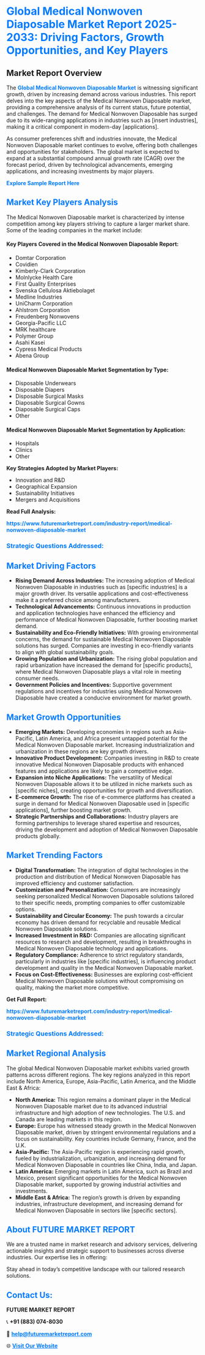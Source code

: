 <h1 style="color: #007BFF;">Global Medical Nonwoven Diaposable Market Report 2025-2033: Driving Factors, Growth Opportunities, and Key Players</h1>

<section id="overview">
<h2>Market Report Overview</h2>
<p>The <a href="https://www.futuremarketreport.com/industry-report/medical-nonwoven-diaposable-market" style="color: #007BFF; text-decoration: none;"><strong>Global Medical Nonwoven Diaposable Market</strong></a> is witnessing significant growth, driven by increasing demand across various industries. This report delves into the key aspects of the Medical Nonwoven Diaposable market, providing a comprehensive analysis of its current status, future potential, and challenges. The demand for Medical Nonwoven Diaposable has surged due to its wide-ranging applications in industries such as [insert industries], making it a critical component in modern-day [applications].</p>
<p>As consumer preferences shift and industries innovate, the Medical Nonwoven Diaposable market continues to evolve, offering both challenges and opportunities for stakeholders. The global market is expected to expand at a substantial compound annual growth rate (CAGR) over the forecast period, driven by technological advancements, emerging applications, and increasing investments by major players.</p>
</section>

<section id="overview">
<p><a href="https://www.futuremarketreport.com/request-sample/reportId=106202" style="color: #007BFF; text-decoration: none;"><strong>Explore Sample Report Here</strong></a></p>
</section>

<section id="key-players">
<h2 style="color: #007BFF;">Market Key Players Analysis</h2>
<p>The Medical Nonwoven Diaposable market is characterized by intense competition among key players striving to capture a larger market share. Some of the leading companies in the market include:</p>
<h4>Key Players Covered in the Medical Nonwoven Diaposable Report:</h4>
<ul><li>Domtar Corporation</li><li>Covidien</li><li>Kimberly-Clark Corporation</li><li>Molnlycke Health Care</li><li>First Quality Enterprises</li><li>Svenska Cellulosa Aktiebolaget</li><li>Medline Industries</li><li>UniCharm Corporation</li><li>Ahlstrom Corporation</li><li>Freudenberg Nonwovens</li><li>Georgia-Pacific LLC</li><li>MRK healthcare</li><li>Polymer Group</li><li>Asahi Kasei</li><li>Cypress Medical Products</li><li>Abena Group</li></ul>
<h4>Medical Nonwoven Diaposable Market Segmentation by Type:</h4>
<ul><li>Disposable Underwears</li><li>Disposable Diapers</li><li>Disposable Surgical Masks</li><li>Diaposable Surgical Gowns</li><li>Diaposable Surgical Caps</li><li>Other</li></ul>

<h4>Medical Nonwoven Diaposable Market Segmentation by Application:</h4>
<ul><li>Hospitals</li><li>Clinics</li><li>Other</li></ul>
<p><strong>Key Strategies Adopted by Market Players:</strong></p>
<ul>
<li>Innovation and R&D</li>
<li>Geographical Expansion</li>
<li>Sustainability Initiatives</li>
<li>Mergers and Acquisitions</li>
</ul>
</section>

<section>
<p><strong>Read Full Analysis: </strong></p><a href="https://www.futuremarketreport.com/industry-report/medical-nonwoven-diaposable-market" style="color: #007BFF; text-decoration: none;"><strong>https://www.futuremarketreport.com/industry-report/medical-nonwoven-diaposable-market</strong></a>
<h3 style="color: #007BFF;">Strategic Questions Addressed:</h3>
</section>

<section id="driving-factors">
<h2 style="color: #007BFF;">Market Driving Factors</h2>
<ul>
<li><strong>Rising Demand Across Industries:</strong> The increasing adoption of Medical Nonwoven Diaposable in industries such as [specific industries] is a major growth driver. Its versatile applications and cost-effectiveness make it a preferred choice among manufacturers.</li>
<li><strong>Technological Advancements:</strong> Continuous innovations in production and application technologies have enhanced the efficiency and performance of Medical Nonwoven Diaposable, further boosting market demand.</li>
<li><strong>Sustainability and Eco-Friendly Initiatives:</strong> With growing environmental concerns, the demand for sustainable Medical Nonwoven Diaposable solutions has surged. Companies are investing in eco-friendly variants to align with global sustainability goals.</li>
<li><strong>Growing Population and Urbanization:</strong> The rising global population and rapid urbanization have increased the demand for [specific products], where Medical Nonwoven Diaposable plays a vital role in meeting consumer needs.</li>
<li><strong>Government Policies and Incentives:</strong> Supportive government regulations and incentives for industries using Medical Nonwoven Diaposable have created a conducive environment for market growth.</li>
</ul>
</section>

<section id="growth-opportunities">
<h2 style="color: #007BFF;">Market Growth Opportunities</h2>
<ul>
<li><strong>Emerging Markets:</strong> Developing economies in regions such as Asia-Pacific, Latin America, and Africa present untapped potential for the Medical Nonwoven Diaposable market. Increasing industrialization and urbanization in these regions are key growth drivers.</li>
<li><strong>Innovative Product Development:</strong> Companies investing in R&D to create innovative Medical Nonwoven Diaposable products with enhanced features and applications are likely to gain a competitive edge.</li>
<li><strong>Expansion into Niche Applications:</strong> The versatility of Medical Nonwoven Diaposable allows it to be utilized in niche markets such as [specific niches], creating opportunities for growth and diversification.</li>
<li><strong>E-commerce Growth:</strong> The rise of e-commerce platforms has created a surge in demand for Medical Nonwoven Diaposable used in [specific applications], further boosting market growth.</li>
<li><strong>Strategic Partnerships and Collaborations:</strong> Industry players are forming partnerships to leverage shared expertise and resources, driving the development and adoption of Medical Nonwoven Diaposable products globally.</li>
</ul>
</section>

<section id="trending-factors">
<h2 style="color: #007BFF;">Market Trending Factors</h2>
<ul>
<li><strong>Digital Transformation:</strong> The integration of digital technologies in the production and distribution of Medical Nonwoven Diaposable has improved efficiency and customer satisfaction.</li>
<li><strong>Customization and Personalization:</strong> Consumers are increasingly seeking personalized Medical Nonwoven Diaposable solutions tailored to their specific needs, prompting companies to offer customizable options.</li>
<li><strong>Sustainability and Circular Economy:</strong> The push towards a circular economy has driven demand for recyclable and reusable Medical Nonwoven Diaposable solutions.</li>
<li><strong>Increased Investment in R&D:</strong> Companies are allocating significant resources to research and development, resulting in breakthroughs in Medical Nonwoven Diaposable technology and applications.</li>
<li><strong>Regulatory Compliance:</strong> Adherence to strict regulatory standards, particularly in industries like [specific industries], is influencing product development and quality in the Medical Nonwoven Diaposable market.</li>
<li><strong>Focus on Cost-Effectiveness:</strong> Businesses are exploring cost-efficient Medical Nonwoven Diaposable solutions without compromising on quality, making the market more competitive.</li>
</ul>
</section>

<section>
<p><strong>Get Full Report: </strong></p><a href="https://www.futuremarketreport.com/industry-report/medical-nonwoven-diaposable-market" style="color: #007BFF; text-decoration: none;"><strong>https://www.futuremarketreport.com/industry-report/medical-nonwoven-diaposable-market</strong></a>
<h3 style="color: #007BFF;">Strategic Questions Addressed:</h3>
</section>


<section id="regional-analysis">
<h2 style="color: #007BFF;">Market Regional Analysis</h2>
<p>The global Medical Nonwoven Diaposable market exhibits varied growth patterns across different regions. The key regions analyzed in this report include North America, Europe, Asia-Pacific, Latin America, and the Middle East & Africa:</p>
<ul>
<li><strong>North America:</strong> This region remains a dominant player in the Medical Nonwoven Diaposable market due to its advanced industrial infrastructure and high adoption of new technologies. The U.S. and Canada are leading markets in this region.</li>
<li><strong>Europe:</strong> Europe has witnessed steady growth in the Medical Nonwoven Diaposable market, driven by stringent environmental regulations and a focus on sustainability. Key countries include Germany, France, and the U.K.</li>
<li><strong>Asia-Pacific:</strong> The Asia-Pacific region is experiencing rapid growth, fueled by industrialization, urbanization, and increasing demand for Medical Nonwoven Diaposable in countries like China, India, and Japan.</li>
<li><strong>Latin America:</strong> Emerging markets in Latin America, such as Brazil and Mexico, present significant opportunities for the Medical Nonwoven Diaposable market, supported by growing industrial activities and investments.</li>
<li><strong>Middle East & Africa:</strong> The region’s growth is driven by expanding industries, infrastructure development, and increasing demand for Medical Nonwoven Diaposable in sectors like [specific sectors].</li>
</ul>
</section>

<footer>
<h2 style="color: #007BFF;">About FUTURE MARKET REPORT</h2>
<p>We are a trusted name in market research and advisory services, delivering actionable insights and strategic support to businesses across diverse industries. Our expertise lies in offering:</p>

<p>Stay ahead in today’s competitive landscape with our tailored research solutions.</p>

<h2 style="color: #007BFF;">Contact Us:</h2>
<p><strong>FUTURE MARKET REPORT</strong></p>
<p>📞 <strong>+91 (883) 074-8030</strong></p>
<p>📧 <strong><a href="mailto:help@futuremarketreport.com" style="color: #007BFF;">help@futuremarketreport.com</a></strong></p>
<p>🌐 <strong><a href="https://www.futuremarketreport.com/" style="color: #007BFF;">Visit Our Website</a></strong></p>
</footer>
